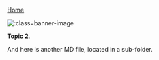 [Home](/README.md)

![](https://raw.githubusercontent.com/paulhibbitts/my-hack-md/main/images/andrew-pons-6-RhsUzKO6g-unsplash.jpg ':class=banner-image')

**Topic 2**.

And here is another MD file, located in a sub-folder.
